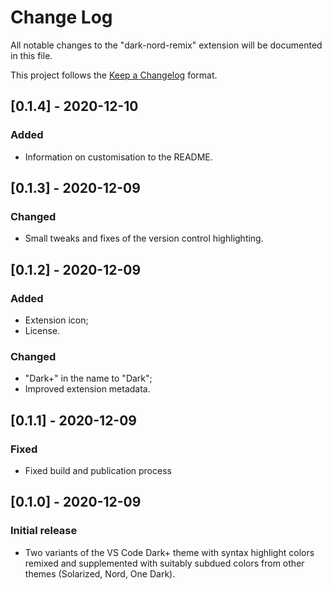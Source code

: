 # Change Log

All notable changes to the "dark-nord-remix" extension will be documented in this file.

This project follows the [Keep a Changelog](http://keepachangelog.com/) format.

## [0.1.4] - 2020-12-10
### Added
- Information on customisation to the README.

## [0.1.3] - 2020-12-09
### Changed
- Small tweaks and fixes of the version control highlighting.

## [0.1.2] - 2020-12-09
### Added
- Extension icon;
- License.

### Changed
- "Dark+" in the name to "Dark";
- Improved extension metadata.

## [0.1.1] - 2020-12-09
### Fixed
- Fixed build and publication process

## [0.1.0] - 2020-12-09
### Initial release
- Two variants of the VS Code Dark+ theme with syntax highlight colors remixed and supplemented with suitably subdued colors from other themes (Solarized, Nord, One Dark). 
